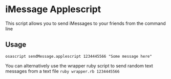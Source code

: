 iMessage Applescript
====================

This script allows you to send iMessages to your friends from the command line

Usage
-----
`osascript sendMessage.applescript 1234445566 "Some message here"`

You can alternatively use the wrapper ruby script to send random text messages from a text file
`ruby wrapper.rb 1234445566`
